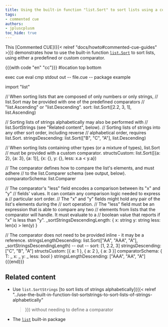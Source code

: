 ```yaml
---
title: Using the built-in function "list.Sort" to sort lists using a comparator
tags:
- commented cue
authors:
- jpluscplusm
toc_hide: true
---
```


This [Commented CUE]({{< relref "docs/howto#commented-cue-guides" >}})
demonstrates how to use the built-in function
[`list.Sort`](https://pkg.go.dev/cuelang.org/go/pkg/list#Sort)
to sort lists, using either a predefined or custom comparator.

{{{with code "en" "cc"}}}
#location top bottom

exec cue eval
cmp stdout out
-- file.cue --
package example

import "list"

// When sorting lists that are composed of only numbers or only strings,
// list.Sort may be provided with one of the predefined comparators
// "list.Ascending" or "list.Descending".
sort: list.Sort([2.2, 3, 1], list.Ascending)

// Sorting lists of strings alphabetically may also be performed with
// list.SortStrings (see "Related content", below).
// Sorting lists of strings into any other sort order, including reverse
// alphabetical order, requires list.Sort.
stringsDescending: list.Sort(["B", "C", "A"], list.Descending)

// When sorting lists containing other types (or a mixture of types), list.Sort
// must be provided with a custom comparator.
structsCustom: list.Sort([{a: 2}, {a: 3}, {a: 1}], {x: {}, y: {}, less: x.a < y.a})

// The comparator defines how to compare the list's elements, and must adhere
// to the list.Comparer schema (see output, below).
comparatorSchema: list.Comparer

// The comparator's "less" field encodes a comparison between its "x" and "y"
// fields' values.  It can contain any comparison logic needed to express a
// particular sort order.
// The "x" and "y" fields might hold any pair of the list's elements during the
// sort operation.
// The "less" field must be an expression that is able to compare any two
// elements from lists that the comparator will handle. It must evaluate to a
// boolean value that reports if "x" is less than "y".
_sortStringsDescendingLength: {
	x:    string
	y:    string
	less: len(x) > len(y)
}

// The comparator does not need to be provided inline - it may be a reference.
stringsLengthDescending: list.Sort(["AA", "AAA", "A"], _sortStringsDescendingLength)
-- out --
sort: [1, 2.2, 3]
stringsDescending: ["C", "B", "A"]
structsCustom: [{
    a: 1
}, {
    a: 2
}, {
    a: 3
}]
comparatorSchema: {
    T:    _
    x:    _
    y:    _
    less: bool
}
stringsLengthDescending: ["AAA", "AA", "A"]
{{{end}}}

## Related content

- Use `list.SortStrings`
  [to sort lists of strings alphabetically]({{< relref
    "../use-the-built-in-function-list-sortstrings-to-sort-lists-of-strings-alphabetically"
  >}}) without needing to define a comparator
- The [`list`](https://pkg.go.dev/cuelang.org/go/pkg/list) built-in package
